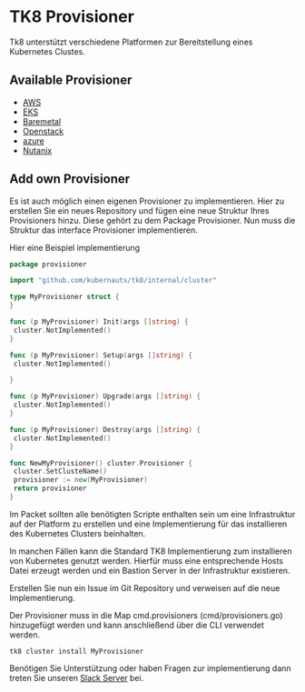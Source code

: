 # TK8 Provisioner

Tk8 unterstützt verschiedene Platformen zur Bereitstellung eines Kubernetes Clustes.

## Available Provisioner

* [AWS](aws/introduction.md)
* [EKS](aws/introduction.md)
* [Baremetal](baremetal/introduction.md)
* [Openstack](openstack/introduction.md)
* [azure](azure/introduction.md)
* [Nutanix](nutanix/introduction.md)

## Add own Provisioner

Es ist auch möglich einen eigenen Provisioner zu implementieren.
Hier zu erstellen Sie ein neues Repository und fügen eine neue Struktur Ihres Provisioners hinzu. Diese gehört zu dem Package Provisioner. Nun muss die Struktur das interface Provisioner implementieren.

Hier eine Beispiel implementierung

```go
package provisioner

import "github.com/kubernauts/tk8/internal/cluster"

type MyProvisioner struct {
}

func (p MyProvisioner) Init(args []string) {
 cluster.NotImplemented()
}

func (p MyProvisioner) Setup(args []string) {
 cluster.NotImplemented()

}

func (p MyProvisioner) Upgrade(args []string) {
 cluster.NotImplemented()
}

func (p MyProvisioner) Destroy(args []string) {
 cluster.NotImplemented()
}

func NewMyProvisioner() cluster.Provisioner {
 cluster.SetClusteName()
 provisioner := new(MyProvisioner)
 return provisioner
}
```

Im Packet sollten alle benötigten Scripte enthalten sein um eine Infrastruktur auf der Platform zu erstellen und eine Implementierung für das installieren des Kubernetes Clusters beinhalten.

In manchen Fällen kann die Standard TK8 Implementierung zum installieren von Kubernetes genutzt werden. Hierfür muss eine entsprechende Hosts Datei erzeugt werden und ein Bastion Server in der Infrastruktur existieren.

Erstellen Sie nun ein Issue im Git Repository und verweisen auf die neue Implementierung.

Der Provisioner muss in die Map cmd.provisioners (cmd/provisioners.go) hinzugefügt werden und kann anschließend über die CLI verwendet werden.

```shell
tk8 cluster install MyProvisioner
```

Benötigen Sie Unterstützung oder haben Fragen zur implementierung dann treten Sie unseren [Slack Server](https://kubernauts-slack-join.herokuapp.com/) bei.
